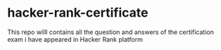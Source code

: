 # hacker-rank-certificate
This repo willl contains all the question and answers of the certification exam i have appeared in Hacker Rank platform
